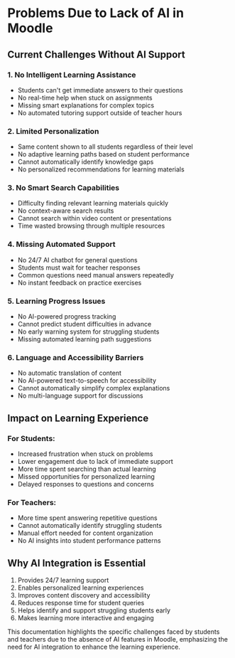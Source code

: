 # Problems Due to Lack of AI in Moodle

## Current Challenges Without AI Support

### 1. No Intelligent Learning Assistance
- Students can't get immediate answers to their questions
- No real-time help when stuck on assignments
- Missing smart explanations for complex topics
- No automated tutoring support outside of teacher hours

### 2. Limited Personalization
- Same content shown to all students regardless of their level
- No adaptive learning paths based on student performance
- Cannot automatically identify knowledge gaps
- No personalized recommendations for learning materials

### 3. No Smart Search Capabilities
- Difficulty finding relevant learning materials quickly
- No context-aware search results
- Cannot search within video content or presentations
- Time wasted browsing through multiple resources

### 4. Missing Automated Support
- No 24/7 AI chatbot for general questions
- Students must wait for teacher responses
- Common questions need manual answers repeatedly
- No instant feedback on practice exercises

### 5. Learning Progress Issues
- No AI-powered progress tracking
- Cannot predict student difficulties in advance
- No early warning system for struggling students
- Missing automated learning path suggestions

### 6. Language and Accessibility Barriers
- No automatic translation of content
- No AI-powered text-to-speech for accessibility
- Cannot automatically simplify complex explanations
- No multi-language support for discussions

## Impact on Learning Experience

### For Students:
- Increased frustration when stuck on problems
- Lower engagement due to lack of immediate support
- More time spent searching than actual learning
- Missed opportunities for personalized learning
- Delayed responses to questions and concerns

### For Teachers:
- More time spent answering repetitive questions
- Cannot automatically identify struggling students
- Manual effort needed for content organization
- No AI insights into student performance patterns

## Why AI Integration is Essential
1. Provides 24/7 learning support
2. Enables personalized learning experiences
3. Improves content discovery and accessibility
4. Reduces response time for student queries
5. Helps identify and support struggling students early
6. Makes learning more interactive and engaging

This documentation highlights the specific challenges faced by students and teachers due to the absence of AI features in Moodle, emphasizing the need for AI integration to enhance the learning experience.
